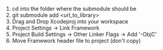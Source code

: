 1. cd into the folder where the submodule should be
2. git submodule add <url_to_library>
3. Drag and Drop Xcodeproj into your workspace
4. Project Settings -> Link Framework
5. Project Build Settings -> Other Linker Flags -> Add '-ObjC'
6. Move Framework header file to project (don't copy)


